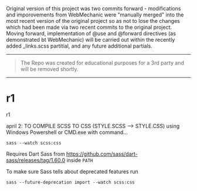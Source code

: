 
Original version of this project was two commits forward - modifications and imporovements from WebMechanic were "manually merged" into the most recent version of the original project so as not to lose the changes which had been made via two recent commits to the original project.
Moving forward, implementation of @use and @forward directives (as demonstrated bt WebMechanic) will be carried out within the recently added _links.scss partitial, and any future additional partials. 



----
> The Repo was created for educational purposes for a 3rd party and will be removed shortly.
----

# r1
 r1

april 2: 
TO COMPILE SCSS TO CSS (STYLE.SCSS --> STYLE.CSS)
using Windows Powershell or CMD.exe with command...

    sass --watch scss:css

Requires Dart Sass from https://github.com/sass/dart-sass/releases/tag/1.60.0 inside `PATH`

To make sure Sass tells about deprecated features run

    sass --future-deprecation import --watch scss:css

